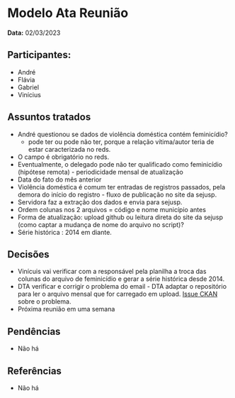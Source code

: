 # Modelo Ata Reunião

**Data:** 02/03/2023

## Participantes:
      
- André
- Flávia
- Gabriel 
- Vinícius

## Assuntos tratados

- André questionou se dados de violência doméstica contém feminicídio? 
    - pode ter ou pode não ter, porque a relação vítima/autor teria de estar caracterizada no reds.
- O campo é obrigatório no reds.
- Eventualmente, o delegado pode não ter qualificado como feminicídio (hipótese remota) - periodicidade mensal de atualização
- Data do fato do mês anterior
- Violência doméstica é comum ter entradas de registros passados, pela demora do início do registro - fluxo de publicação no site da sejusp.
- Servidora faz a extração dos dados e envia para sejusp.
- Ordem colunas nos 2 arquivos = código e nome município antes 
- Forma de atualização: upload github ou leitura direta do site da sejusp (como captar a mudança de nome do arquivo no script)?
- Série histórica : 2014 em diante.

## Decisões

- Vinícuis vai verificar com a responsável pela planilha a troca das colunas do arquivo de feminicídio e gerar a série histórica desde 2014.
- DTA verificar e corrigir o problema do email - DTA adaptar o repositório para ler o arquivo mensal que for carregado em upload. [Issue CKAN](https://github.com/ckan/ckan/issues/6893) sobre o problema.
- Próxima reunião em uma semana

## Pendências

- Não há

## Referências

- Não há


